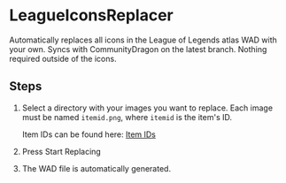 # LeagueIconsReplacer

Automatically replaces all icons in the League of Legends atlas WAD with your own. Syncs with CommunityDragon on the latest branch. Nothing required outside of the icons.

## Steps

1. Select a directory with your images you want to replace. Each image must be named `itemid.png`, where `itemid` is the item's ID.

   Item IDs can be found here: [Item IDs](https://darkintaqt.com/blog/item-ids)

2. Press Start Replacing

3. The WAD file is automatically generated.
